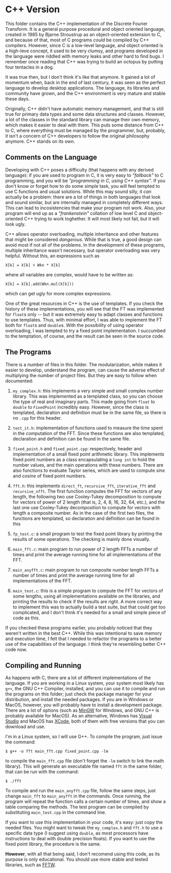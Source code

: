 # C++ Version
This folder contains the C++ implementation of the Discrete Fourier Transform. It is a general purpose procedural and object oriented language, created in 1985 by Bjarne Stroustrup as an object-oriented extension to C, and because of that, most of C programs *could* be compiled by C++ compilers. However, since C is a low-level language, and object oriented is a high-leve concept, it used to be very clumsy, and programs developed in the language were riddled with memory leaks and other hard to find bugs. I remember once reading that C++ was trying to build an octopus by putting four tentacles in a dog.

It was true then, but I don't think it's like that anymore. It gained a lot of momentum when, back in the end of last century, it was seen as the perfect language to develop desktop applications. The language, its libraries and community have grown, and the C++ environment is very mature and stable these days.

Originally, C++ didn't have automatic memory management, and that is still true for primary data types and some data structures and classes. However, a lot of the classes in the standard library can manage their own memory, which makes it easier to deal with them. This puts some distance from C++ to C, where everything must be managed by the programmer, but, probably, it isn't a concern of C++ developers to follow the original philosophy anymore. C++ stands on its own.

## Comments on the Language
Developing with C++ poses a difficulty (that happens with any derived language): if you are used to program in C, it is very easy to *"fallback"* to C programming, and you will be *"programming in C, using C++ syntax"*. If you don't know or forget how to do some simple task, you will feel tempted to use C functions and usual solutions. While this may sound silly, it *can* actually be a problem: there are a lot of things in both languages that look and sound similar, but are internally managed in completely different ways. This can lead to incosistencies that make your program not work. Also, your program will end up as a *"frankenstein"* collation of low level C and object-oriented C++ trying to work toghether. It will most likely not fail, but it will look ugly.

C++ allows operator overloading, multiple inheritance and other features that might be considered *dangerous*. While that is true, a good design can avoid most if not all of the problems. In the development of these programs, multiple inheritance wasn't necessary, but operator overloading was very helpful. Without this, an expressions such as

```
X[k] = X[k] + Wkn * X[k]
```

where all variables are complex, would have to be written as:

```
X[k] = X[k].add(Wkn.mul(X[k]))
```

which can get ugly for more complex expressions.

One of the great resources in C++ is the use of templates. If you check the history of these implementations, you will see that the FT was implemented for `float`s only -- but it was extremely easy to adapt classes and functions to use templates. Thus, with minimal effort, I was able to implement the FT both for `float`s and `double`s. With the possibility of using operator overloading, I was tempted to try a fixed point implementation. I succumbed to the temptation, of course, and the result can be seen in the source code.

## The Programs
There is a number of files in this folder. The modularization, while makes it easier to develop, understand the program, can cause the adverse effect of multiplying the number of project files. But they are easy to follow when documented:

1. `my_complex.h`: this implements a very simple and small complex number library. This was implemented as a templated class, so you can choose the type of real and imaginary parts. This made going from `float` to `double` to `FixedPoint` incredibly easy. However, since the class is templated, declaration and definition must be in the same file, so there is no `.cpp` for this header.

2. `test_it.h`: implementation of functions used to measure the time spent in the computation of the FFT. Since these functions are also templated, declaration and definition can be found in the same file.

3. `fixed_point.h` and `fixed_point.cpp`: respectively, header and implementation of a small fixed point arithmetic library. This implements fixed point numbers as a class encapsulating a `long int` to hold the number values, and the main operations with these numbers. There are also functions to evaluate Taylor series, which are used to compute _sine_ and _cosine_ of fixed point numbers.

4. `fft.h`: this implements `direct_ft`, `recursive_fft`, `iterative_fft` and `recursive_nfft`. The first function computes the FFT for vectors of any length, the following two use Cooley-Tukey decomposition to compute for vectors of power of 2 length (that is, 2, 4, 8, 16, 32, 64, etc.), and the last one use Cooley-Tukey decomposition to compute for vectors with length a composite number. As in the case of the first two files, the functions are templated, so declaration and definition can be found in this

5. `fp_test.c`: a small program to test the fixed point library by printing the results of some operations. The checking is mainly done visually.

6. `main_fft.c`: main program to run power of 2 length FFTs a number of times and print the average running time for all implementations of the FFT.

7. `main_anyfft.c`: main program to run composite number length FFTs a number of times and print the average running time for all implementations of the FFT.

8. `main_test.c`: this is a simple program to compute the FFT for vectors of some lengths, using all implementations available on the libraries, and printing the results to check if the results are right. A more correct way to implement this was to actually build a test suite, but that could get too complicated, and I don't think it's needed for a small and simple piece of code as this.

If you checked these programs earlier, you probably noticed that they weren't written in the best C++. While this was intentional to save memory and execution time, I felt that I needed to refactor the programs to a better use of the capabilities of the language. I think they're resembling better C++ code now.

## Compiling and Running
As happens with C, there are a lot of different implementations of the language. If you are working in a Linux system, your system most likely has `g++`, the GNU C++ Compiler, installed, and you can use it to compile and run the programs on this folder; just check the package manager for your distribution, and install the needed packages. If you are in Windows or MacOS, however, you will probably have to install a development package. There are a lot of options (such as [MinGW](http://mingw.org/) for Windows, and GNU C++ is probably available for MacOS). As an alternative, Windows has [Visual Studio](https://visualstudio.microsoft.com/) and MacOS has [XCode](https://developer.apple.com/), both of them with free versions that you can download and use.

I'm in a Linux system, so I will use G++. To compile the program, just issue the command:

```
$ g++ -o fft main_fft.cpp fixed_point.cpp -lm
```

to compile the `main_fft.cpp` file (don't forget the `-lm` switch to link the math library). This will generate an executable file named `fft` in the same folder, that can be run with the command:

```
$ ./fft
```

To compile and run the `main_anyfft.cpp` file, follow the same steps, just change `main_fft` to `main_anyfft` in the commands. Once running, the program will repeat the function calls a certain number of times, and show a table comparing the methods. The test program can be compiled by substituting `main_test.cpp` in the command line.

If you want to use this implementation in your code, it's easy: just copy the needed files. You might want to tweak the `my_complex.h` and `fft.h` to use a specific data type (I suggest using `double`, as most processors have instructions to deal with double precision floats). If you want to use the fixed point library, the procedure is the same.

**However**, with all that being said, I don't recomend using this code, as its purpose is only educational. You should use more stable and tested libraries, such as [FFTW](http://www.fftw.org/).

